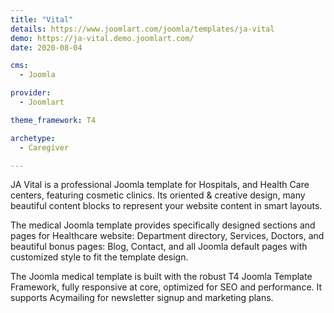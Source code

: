 ```yaml
---
title: "Vital"
details: https://www.joomlart.com/joomla/templates/ja-vital
demo: https://ja-vital.demo.joomlart.com/
date: 2020-08-04

cms: 
  - Joomla

provider:
  - Joomlart

theme_framework: T4

archetype:
  - Caregiver

---
```


JA Vital is a professional Joomla template for Hospitals, and Health Care centers, featuring cosmetic clinics. Its oriented & creative design, many beautiful content blocks to represent your website content in smart layouts.

The medical Joomla template provides specifically designed sections and pages for Healthcare website: Department directory, Services, Doctors, and beautiful bonus pages: Blog, Contact, and all Joomla default pages with customized style to fit the template design.

The Joomla medical template is built with the robust T4 Joomla Template Framework, fully responsive at core, optimized for SEO and performance. It supports Acymailing for newsletter signup and marketing plans.